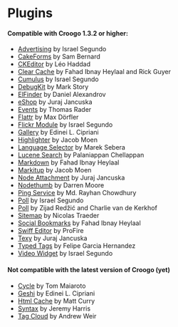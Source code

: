 # Plugins

#### Compatible with Croogo 1.3.2 or higher:

* [Advertising](http://github.com/chroposnos/Advertising-Croogo-Plugin) by Israel Segundo
* [CakeForms](https://github.com/shihab-alain/croogo-cakeforms/) by Sam Bernard
* [CKEditor](http://github.com/Scoup/geecktec_ckeditor) by Léo Haddad
* [Clear Cache](https://github.com/fahad19/clear_cache) by Fahad  Ibnay Heylaal and Rick Guyer
* [Cumulus](http://github.com/chroposnos/cumulus) by Israel Segundo
* [DebugKit](http://github.com/fahad19/debug_kit) by Mark Story
* [ElFinder](http://github.com/azzzy/Croogo-ElFinder-Plugin) by Daniel Alexandrov
* [eShop](http://github.com/elcuro/eshop) by Juraj Jancuska
* [Events](http://github.com/thoth/event) by Thomas Rader
* [Flattr](http://github.com/muxe/Croogo-Flattr-Plugin) by Max Dörfler
* [Flickr Module](http://github.com/chroposnos/flickr_module) by Israel Segundo
* [Gallery](http://github.com/phpedinei/gallery) by Edinei L. Cipriani
* [Highlighter](http://github.com/jacmoe/highlighter) by Jacob Moen
* [Language Selector](http://github.com/smarek/langbar) by Marek Sebera
* [Lucene Search](http://github.com/palam/Croogo-Lucene-Search-Plugin) by Palaniappan Chellappan
* [Markdown](http://fahad19.com/blog/markdown-plugin) by Fahad Ibnay Heylaal
* [Markitup](http://github.com/jacmoe/markitup) by Jacob Moen
* [Node Attachment](http://github.com/elcuro/nodeattachment) by Juraj Jancuska
* [Nodethumb](http://github.com/firecreek/nodethumb) by Darren Moore
* [Ping Service](http://github.com/rayhan/ping_service) by Md. Rayhan Chowdhury
* [Poll](http://github.com/chroposnos/poll) by Israel Segundo
* [Poll](http://github.com/primeminister/poll) by Zijad Redžić and Charlie van de Kerkhof
* [Sitemap](http://github.com/traedamatic/croogo_sitemap_plugin) by Nicolas Traeder
* [Social Bookmarks](http://github.com/fahad19/social_bookmarks) by Fahad Ibnay Heylaal
* [Swiff Editor](https://github.com/ProFire/Swiff-Editor-for-Croogo) by ProFire
* [Texy](http://github.com/elcuro/texy) by Juraj Jancuska
* [Typed Tags](http://scvgeo.com/blog/typed-tags-croogo-plugin) by Felipe Garcia Hernandez
* [Video Widget](http://github.com/chroposnos/video_widget) by Israel Segundo

#### Not compatible with the latest version of Croogo (yet)

* [Cycle](http://www.shift8creative.com/blog/cycle-plugin) by Tom Maiaroto
* [Geshi](http://github.com/phpedinei/geshi) by Edinei L. Cipriani
* [Html Cache](http://github.com/mcurry/html_cache) by Matt Curry
* [Syntax](http://codaset.com/jeremyharris/croogo-syntax-plugin) by Jeremy Harris
* [Tag Cloud](http://github.com/andruu/Croogo-Tagcloud-Plugin) by Andrew Weir